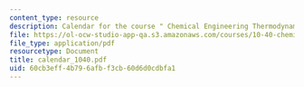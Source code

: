 ```yaml
---
content_type: resource
description: Calendar for the course " Chemical Engineering Thermodynamics".
file: https://ol-ocw-studio-app-qa.s3.amazonaws.com/courses/10-40-chemical-engineering-thermodynamics-fall-2003/60cb3eff4b796afbf3cb60d6d0cdbfa1_calendar_1040.pdf
file_type: application/pdf
resourcetype: Document
title: calendar_1040.pdf
uid: 60cb3eff-4b79-6afb-f3cb-60d6d0cdbfa1
---
```

